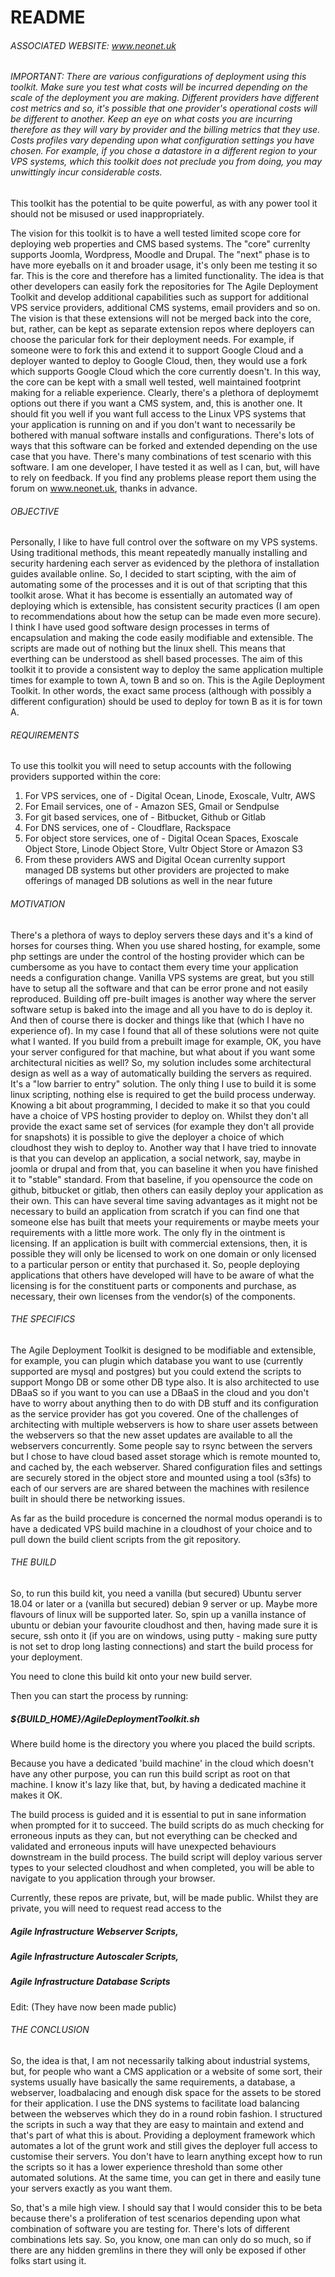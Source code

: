 # README #

###### ASSOCIATED WEBSITE: www.neonet.uk

###### IMPORTANT: There are various configurations of deployment using this toolkit. Make sure you test what costs will be incurred depending on the scale of the deployment you are making. Different providers have different cost metrics and so, it's possible that one provider's operational costs will be different to another. Keep an eye on what costs you are incurring therefore as they will vary by provider and the billing metrics that they use. Costs profiles vary depending upon what configuration settings you have chosen. For example, if you chose a datastore in a different region to your VPS systems, which this toolkit does not preclude you from doing, you may unwittingly incur considerable costs. 
This toolkit has the potential to be quite powerful, as with any power tool it should not be misused or used inappropriately.

The vision for this toolkit is to have a well tested limited scope core for deploying web properties and CMS based systems.
The "core" currenlty supports Joomla, Wordpress, Moodle and Drupal. The "next" phase is to have more eyeballs on it and broader usage, it's only been me testing it so far. 
This is the core and therefore has a limited functionality. The idea is that other developers can easily fork the repositories for The Agile Deployment Toolkit and develop additional capabilities such as support for additional VPS service providers, additional CMS systems, email providers and so on. The vision is that these extensions will not be merged back into the core, but, rather, can be kept as separate extension repos where deployers can choose the paricular fork for their deployment needs. For example, if someone were to fork this and extend it to support Google Cloud and a deployer wanted to deploy to Google Cloud, then, they would use a fork which supports Google Cloud which the core currently doesn't. In this way, the core can be kept with a small well tested, well maintained footprint making for a reliable experience. 
Clearly, there's a plethora of deploymemt options out there if you want a CMS system, and, this is another one. It should fit you well if you want full access to the Linux VPS systems that your application is running on and if you don't want to necessarily be bothered with manual software installs and configurations.
There's lots of ways that this software can be forked and extended depending on the use case that you have. 
There's many combinations of test scenario with this software. I am one developer, I have tested it as well as I can, but, will have to rely on feedback. If you find any problems please report them using the forum on www.neonet.uk, thanks in advance. 

###### OBJECTIVE

Personally, I like to have full control over the software on my VPS systems. Using traditional methods, this meant repeatedly manually installing and security hardening each server as evidenced by the plethora of installation guides available online.
So, I decided to start scipting, with the aim of automating some of the processes and it is out of that scripting that this toolkit arose.
What it has become is essentially an automated way of deploying which is extensible, has consistent security practices (I am open to recommendations about how the setup can be made even more secure).
I think I have used good software design processes in terms of encapsulation and making the code easily modifiable and extensible.
The scripts are made out of nothing but the linux shell. This means that everthing can be understood as shell based processes. 
The aim of this toolkit it to provide a consistent way to deploy the same application multiple times for example to town A, town B and so on. This is the Agile Deployment Toolkit. In other words, the exact same process (although with possibly  a different
configuration) should be used to deploy for town B as it is for town A.

###### REQUIREMENTS

To use this toolkit you will need to setup accounts with the following providers supported within the core:

1) For VPS services, one of - Digital Ocean, Linode, Exoscale, Vultr, AWS
2) For Email services, one of - Amazon SES, Gmail or Sendpulse
3) For git based services, one of - Bitbucket, Github or Gitlab
4) For DNS services, one of - Cloudflare, Rackspace
5) For object store services, one of - Digital Ocean Spaces, Exoscale Object Store, Linode Object Store, Vultr Object Store or Amazon S3
6) From these providers AWS and Digital Ocean currenlty support managed DB systems but other providers are projected to make offerings of managed DB solutions as well in the near future

###### MOTIVATION

There's a plethora of ways to deploy servers these days and it's a kind of horses for courses thing. When you use shared hosting, for example, some php settings are under the control of the hosting provider which can be cumbersome as you have to contact them every time your application needs a configuration change. Vanilla VPS systems are great, but you still have to setup all the software and that can be error prone and not easily reproduced. Building off pre-built images is another way where the server software setup is baked into the image and all you have to do is deploy it. And then of course there is docker and things like that (which I have no experience of).
In my case I found that all of these solutions were not quite what I wanted. If you build from a prebuilt image for example, OK, you have your server configured for that machine, but what about if you want some architectural nicities as well? So, my solution includes some architectural design as well as a way of automatically building the servers as required. It's a "low barrier to entry" solution. 
The only thing I use to build it is some linux scripting, nothing else is required to get the build process underway.  Knowing a bit about programming, I decided to make it so that you could have a choice of VPS hosting provider to deploy on. Whilst they don't all provide the exact same set of services (for example they don't all provide for snapshots) it is possible to give the deployer a choice of which cloudhost they wish to deploy to. 
Another way that I have tried to innovate is that you can develop an application, a social network, say, maybe in joomla or drupal and from that, you can baseline it when you have finished it to "stable" standard. From that baseline, if you opensource the code on github, bitbucket or gitlab, then others can easily deploy your application as their own. This can have several time saving advantages as it might not be necessary to build an application from scratch if you can find one that someone else has built that meets your requirements or maybe meets your requirements with a little more work.
The only fly in the ointment is licensing. If an application is built with commercial extensions, then, it is possible they will only be licensed to work on one domain or only licensed to a particular person or entity that purchased it. So, people deploying applications that others have developed will have to be aware of what the licensing is for the constituent parts  or components and purchase, as necessary, their own licenses from the vendor(s) of the components. 

###### THE SPECIFICS

The Agile Deployment Toolkit is designed to be modifiable and extensible, for example, you can plugin which
database you want to use (currently supported are mysql and postgres) but you could extend the scripts to support Mongo DB or 
some other DB type also. It is also architected to use DBaaS so if you want to you can use a DBaaS in the cloud and you don't
have to worry about anything then to do with DB stuff and its configuration as the service provider has got you covered. 
One of the challenges of architecting with multiple webservers is how to share user assets between the webservers so that the 
new asset updates are available to all the webservers concurrently. Some people say to rsync between the servers but I chose 
to have cloud based asset storage which is remote  mounted to, and cached by, the each webserver.
Shared configuration files and settings are securely stored in the object store and mounted using a tool (s3fs) to each of our 
servers are are shared between the machines with resilence built in should there be networking issues. 

As far as the build procedure is concerned the normal modus operandi is to have a dedicated VPS build machine in a cloudhost
of your choice and to pull down the build client scripts from the git repository. 


###### THE BUILD

So, to run this build kit, you need a vanilla (but secured) Ubuntu server 18.04 or later or a (vanilla but secured) debian 9 server or up. 
Maybe more flavours of linux will be supported later. So, spin up a vanilla instance of ubuntu or debian your favourite cloudhost and 
then, having made sure it is secure, ssh onto it (if you are on windows, using putty - making sure putty is not set to drop long 
lasting connections) and start the build process for your deployment.

You need to clone this build kit onto your new build server.

Then you can start the process by running:

##### ${BUILD_HOME}/AgileDeploymentToolkit.sh 

Where build home is the directory you where you placed the build scripts.

Because you have a dedicated 'build machine' in the cloud which doesn't have any other purpose, you can run this build script as root on that machine. I know it's lazy like that, but, by having a dedicated machine it makes it OK.  

The build process is guided and it is essential to put in sane information when prompted for it to succeed. The build scripts do as much checking for erroneous inputs as they can, but not everything can be checked and validated and erroneous inputs will have 
unexpected behaviours downstream in the build process. The build script will deploy various server types to your selected cloudhost and when completed, you will be able to navigate to you application through your browser.

Currently, these repos are private, but, will be made public. Whilst they are private, you will need to request read access to the 
##### Agile Infrastructure Webserver Scripts,
##### Agile Infrastructure Autoscaler Scripts,
##### Agile Infrastructure Database Scripts

Edit: (They have now been made public)

###### THE CONCLUSION

So, the idea is that, I am not necessarily talking about industrial systems, but, for people who want a CMS application or a website of some sort, their systems usually have basically the same requirements, a database, a webserver, loadbalacing and enough disk space for the assets to be stored for their application. I use the DNS systems to facilitate load balancing between the webserves which they do in a round robin fashion. I structured the scripts in such a way that they are easy to maintain and extend and that's part of what this is about. Providing a deployment framework which automates a lot of the grunt work and still gives the deployer full access to customise their servers. You don't have to learn anything except how to run the scripts so it has a lower experience threshold than some other automated solutions. At the same time, you can get in there and easily tune your servers exactly as you want them. 

So, that's a mile high view. I should say that I would consider this to be beta because there's a proliferation of test scenarios 
depending upon what combination of software you are testing for. There's lots of different combinations lets say. So, you know, one man can only do so much, so if there are any hidden gremlins in there they will only be exposed if other folks start using it. 
